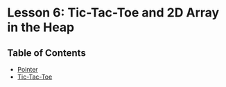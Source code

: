 # Lesson 6: Tic-Tac-Toe and 2D Array in the Heap

## Table of Contents
- [Pointer]()
- [Tic-Tac-Toe]()